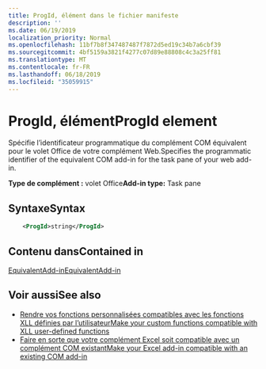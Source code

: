 ```yaml
---
title: ProgId, élément dans le fichier manifeste
description: ''
ms.date: 06/19/2019
localization_priority: Normal
ms.openlocfilehash: 11bf7b8f347487487f7872d5ed19c34b7a6cbf39
ms.sourcegitcommit: 4bf5159a3821f4277c07d89e88808c4c3a25ff81
ms.translationtype: MT
ms.contentlocale: fr-FR
ms.lasthandoff: 06/18/2019
ms.locfileid: "35059915"
---
```

# <a name="progid-element"></a><span data-ttu-id="f9089-102">ProgId, élément</span><span class="sxs-lookup"><span data-stu-id="f9089-102">ProgId element</span></span>

<span data-ttu-id="f9089-103">Spécifie l’identificateur programmatique du complément COM équivalent pour le volet Office de votre complément Web.</span><span class="sxs-lookup"><span data-stu-id="f9089-103">Specifies the programmatic identifier of the equivalent COM add-in for the task pane of your web add-in.</span></span>

<span data-ttu-id="f9089-104">**Type de complément :** volet Office</span><span class="sxs-lookup"><span data-stu-id="f9089-104">**Add-in type:** Task pane</span></span>

## <a name="syntax"></a><span data-ttu-id="f9089-105">Syntaxe</span><span class="sxs-lookup"><span data-stu-id="f9089-105">Syntax</span></span>

```XML
    <ProgId>string</ProgId>  
```

## <a name="contained-in"></a><span data-ttu-id="f9089-106">Contenu dans</span><span class="sxs-lookup"><span data-stu-id="f9089-106">Contained in</span></span>

[<span data-ttu-id="f9089-107">EquivalentAdd-in</span><span class="sxs-lookup"><span data-stu-id="f9089-107">EquivalentAdd-in</span></span>](equivalentaddin.md)

## <a name="see-also"></a><span data-ttu-id="f9089-108">Voir aussi</span><span class="sxs-lookup"><span data-stu-id="f9089-108">See also</span></span>

- [<span data-ttu-id="f9089-109">Rendre vos fonctions personnalisées compatibles avec les fonctions XLL définies par l’utilisateur</span><span class="sxs-lookup"><span data-stu-id="f9089-109">Make your custom functions compatible with XLL user-defined functions</span></span>](../../excel/make-custom-functions-compatible-with-xll-udf.md)
- [<span data-ttu-id="f9089-110">Faire en sorte que votre complément Excel soit compatible avec un complément COM existant</span><span class="sxs-lookup"><span data-stu-id="f9089-110">Make your Excel add-in compatible with an existing COM add-in</span></span>](../../develop/make-office-add-in-compatible-with-existing-com-add-in.md)